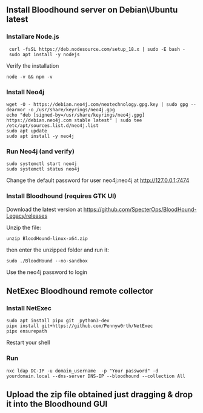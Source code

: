 ## Install Bloodhound server on Debian\Ubuntu latest
### Installare Node.js
     curl -fsSL https://deb.nodesource.com/setup_18.x | sudo -E bash -
     sudo apt install -y nodejs
Verify the installation

    node -v && npm -v
###  Install Neo4j
    wget -O - https://debian.neo4j.com/neotechnology.gpg.key | sudo gpg --dearmor -o /usr/share/keyrings/neo4j.gpg
    echo "deb [signed-by=/usr/share/keyrings/neo4j.gpg] https://debian.neo4j.com stable latest" | sudo tee /etc/apt/sources.list.d/neo4j.list
    sudo apt update
    sudo apt install -y neo4j


### Run Neo4j (and verify)
    sudo systemctl start neo4j
    sudo systemctl status neo4j
Change the default password for user neo4j:neo4j at http://127.0.0.1:7474

### Install Bloodhound (requires GTK UI)
Download the latest version at https://github.com/SpecterOps/BloodHound-Legacy/releases

Unzip the file:

    unzip BloodHound-linux-x64.zip
then enter the unzipped folder and run it:
    
    sudo ./BloodHound --no-sandbox
    
Use the neo4j password to login

## NetExec Bloodhound remote collector

### Install NetExec
    sudo apt install pipx git  python3-dev
    pipx install git+https://github.com/Pennyw0rth/NetExec
    pipx ensurepath

Restart your shell

### Run
    nxc ldap DC-IP -u domain_username  -p "Your password" -d yourdomain.local --dns-server DNS-IP --bloodhound --collection All

## Upload the zip file obtained just dragging & drop it into the Bloodhound GUI
